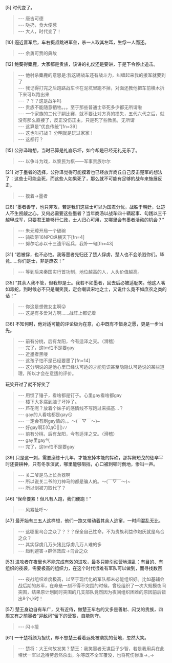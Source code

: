 
[5] 时代变了。
>--- 唐吉可德<br>
>--- 哒扔，食大便惹<br>
>--- 大人，时代变了！<br>

[10] 逼近晋军后，车右摄叔跳进军垒，杀一人取其左耳，生俘一人而还。
>--- 余勇可贾的典故<br>

[12] 鲍葵得麋鹿，大家都是贵族，该讲的礼仪还是要讲，于是下令停止追击。
>--- 他射杀麋鹿的意思是:我这辆战车还有战斗力，纠缠起来我的援军就要到了<br>
>--- 我记得打完之后跑路战车卡在泥坑里跑不掉，对面还教他把车前横木拆下来可以跑出来<br>
>--- ？？？这是战争吗<br>
>--- 贵族不能随意牺牲。。。至于那些普通士卒死多少都无所谓啦<br>
>--- 一个家族的二代子嗣比赛，就不要让对方真的损失，五代六代之后，就没有那么直接了，反正没伤正主，只是死了些教民，无所谓<br>
>--- 这算是“优良传统”[fn=39]<br>
>--- 这也叫打战？
分明就是玩过家家！<br>
>--- 这都行？<br>

[15] 公孙泽暗想，当时已算是礼崩乐坏，如今却是已经无礼无乐了。
>--- 以争斗为戏，以黎民为棋——军事贵族尔尔<br>

[21] 对于墨者的选择，公孙泽觉得可能摸着也已经放弃商丘自己反击楚军的想法了：这些士可能会死，而这些人如果死了，那么就不可能有足够的战车来施展反击。
>--- 摸着→墨者<br>

[28] “墨者善守，也只非攻，若是我们这些士可以为国君分忧，战胜于朝廷，让楚人不生觊觎之心，又何必需要这些墨者？当年商汤以战车四十辆起事、勾践以三千越甲成军，只要君王能够行仁政，士人归心可用，又哪里会有墨者活动的机会？”
>--- 朱元璋开局一个破碗<br>
>--- 骑砍带16NPC纵横天下[fn=4]<br>
>--- 努尔哈赤以十三遗甲起兵，我补一句[fn=43]<br>

[31] “若被俘，也不必怕。我等墨者先归还了楚人俘虏，楚人也不会杀戮你们。毕竟……你们是士，非是庶农！”
>--- 等到后来秦国实行首功制，地位越高的人，人头价值越高。<br>

[35] “其余人我不管，但我却是士。我若不如墨者，回去后必被适耻笑。他这人嘴如毒蛇，到时候必不只是嘲笑我，定会嘲讽宋地之士，又说什么竟不如庶农之类的话！”
>--- 你这是想做女主啊😜<br>
>--- 这是有多爱对方啊……战阵上都记着<br>

[36] 不知何时，他对适可能的评论极为在意，心中既有不惜身之愿，更是一步当先。
>--- 前有分桃，后有龙阳，今有适泽之交。（滑稽）<br>
>--- 完了，这tm怕不是要gay<br>
>--- 近墨者黑喽<br>
>--- 这孩子怕不是已经要墨了[fn=14]<br>
>--- 这分明说的是他心里已经认可适的才能见识甚至隐隐认可适说的某些道理，所以才会在意适的评价。

玩笑开过了就不好笑了<br>
>--- 用惯了锤子，看啥都是钉子。心里gay看啥都gay<br>
>--- 楼下大多腐到脑子坏掉了。<br>
>--- 芦花呢？放着个妹子的感情线不写跑过来搞基…？<br>
>--- gay的人看啥都是gay😏<br>
>--- 一定会有刷gay情的。。～(￣▽￣～)~<br>
>--- 好gay啊Σ(ŎдŎ|||)ﾉﾉ<br>
>--- 前有分桃，后有龙阳，今有适泽之交。（滑稽）<br>
>--- gay里gay气<br>
>--- 完了，这tm怕不是要gay<br>

[39] 只是这一刺，需要磨练十几年，才能忘掉本能的挥砍，那挥舞短戈的徒卒平时还要耕种，只有冬季演武，哪里能够阻挡，心口被刺顿时倒地，惨叫一声。
>--- 关二爷是马上长兵器啊<br>
>--- 所以说关二爷的刀神马的都是骗人的。～(￣▽￣～)~<br>
>--- 所以剑被刀取代了？<br>

[46] “保命要紧！但凡有人跑，我们便跑！”
>--- 风紧扯呼～<br>

[47] 最开始有三五人这样想，他们一跑又带动着其余人逃窜，一时间混乱无比。
>--- 这哪里乌合之众了？？？保全自己性命，不为贵族利益作炮灰就是乌合之众？<br>
>--- 其实俘虏几万头猪比俘虏几万人难的多<br>
>--- 趋利避害→群体效应→乌合之众<br>

[53] 进攻者在夜里也不能完成有效的进攻，最多只能引动营地混乱：有目的、有组织的夜袭，需要极高的组织力，在这个时代很难有军队可以做到，而寻找数百
>--- 夜战组织难度极高，以至于现代化的军队都未必能组织好。比如基辅会战后期的苏军，在命悬一刻不得不突围的时候，曾经组织了一次大规模夜间突围，结果原计划同时突围的几支部队竟然因为夜间组织困难的原因前后错出8个小时！<br>

[57] 楚王身边自有车广，又有近侍，做楚王车右的又多是善射、闪戈的贵族，四周又有之前墨者“迎敌祠”留下的营寨，自能防守。
>--- 闪→擅<br>

[61] 一干楚将颇为担忧，却不想楚王看着远处被袭扰的营地，忽然大笑。
>--- 楚将：大王何故发笑？楚王：我笑墨者无谋巨子少智，若是我用兵在此埋伏一军以逸待劳忽然杀出，尔等既不全军覆没，也将死伤惨重→_→<br>
